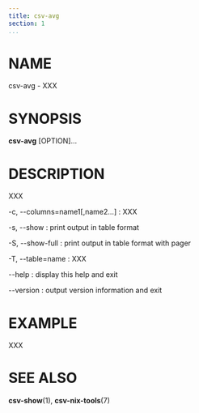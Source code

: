 ```yaml
---
title: csv-avg
section: 1
...
```


# NAME #

csv-avg - XXX

# SYNOPSIS #

**csv-avg** [OPTION]...

# DESCRIPTION #

XXX

-c, --columns=name1[,name2...]
:   XXX

-s, --show
:   print output in table format

-S, --show-full
:   print output in table format with pager

-T, --table=name
:   XXX

--help
:   display this help and exit

--version
:   output version information and exit

# EXAMPLE #

XXX

# SEE ALSO #

**csv-show**(1), **csv-nix-tools**(7)
